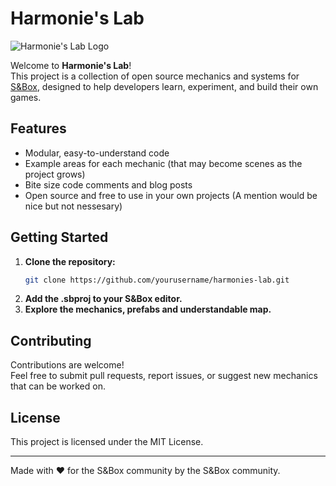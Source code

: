 # Harmonie's Lab

![Harmonie's Lab Logo](https://cdn.sbox.game/upload/b/591232fa/778e/4694/9200/5a03ef0d58fa.png)

Welcome to **Harmonie's Lab**!  
This project is a collection of open source mechanics and systems for [S&Box](https://sbox.game), designed to help developers learn, experiment, and build their own games.

## Features

- Modular, easy-to-understand code
- Example areas for each mechanic (that may become scenes as the project grows)
- Bite size code comments and blog posts
- Open source and free to use in your own projects (A mention would be nice but not nessesary)

## Getting Started

1. **Clone the repository:**
    ```bash
    git clone https://github.com/yourusername/harmonies-lab.git
    ```
2. **Add the .sbproj to your S&Box editor.**
3. **Explore the mechanics, prefabs and understandable map.**

## Contributing

Contributions are welcome!  
Feel free to submit pull requests, report issues, or suggest new mechanics that can be worked on.

## License

This project is licensed under the MIT License.

---

Made with ❤️ for the S&Box community by the S&Box community.
